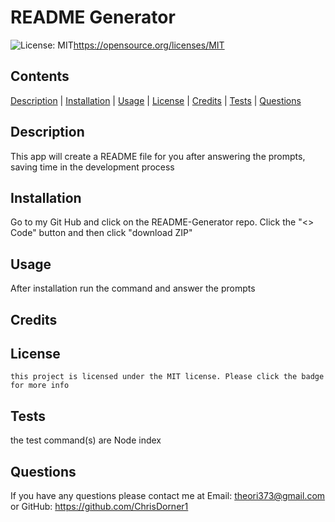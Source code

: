 # README Generator
  ![License: MIT](https://img.shields.io/badge/License-MIT-yellow.svg)https://opensource.org/licenses/MIT

  ## Contents
  [Description](#description) | [Installation](#installation) | [Usage](#usage) | [License](#license) | [Credits](#credits) | [Tests](#tests) | [Questions](#questions)

  ## Description

  This app will create a README file for you after answering the prompts, saving time in the development process

  ## Installation

  Go to my Git Hub and click on the README-Generator repo. Click the "<> Code" button and then click "download ZIP"

  ## Usage

  After installation run the command and answer the prompts

  ## Credits

  
  

  ## License

    this project is licensed under the MIT license. Please click the badge for more info


  ## Tests

  the test command(s) are
  Node index

  ## Questions

  If you have any questions please contact me at Email: theori373@gmail.com or GitHub: https://github.com/ChrisDorner1 